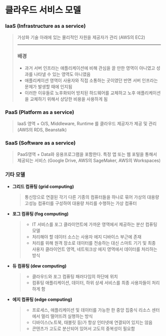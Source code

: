 # 클라우드 서비스 모델

### IaaS (Infrastructure as a service)

> 가상화 기술 아래에 있는 물리적인 자원을 제공자가 관리 (AWS의 EC2)
> 
> ---
> 
> ### 배경
> 
> - 과거 서버 인프라는 애플리케이션에 비해 관심을 끌 만한 영역이 아니였고 성과를 나타낼 수 있는 영역도 아니였음
> - 애플리케이션 영역이 사용자와 직접 소통하는 곳이였던 반면 서버 인프라는 문제가 발생할 때에 인지됨
> - 이러한 이유들로 노후화되어 방치된 하드웨어를 교체하고 노후 애플리케이션을 교체하기 위해서 상당한 비용을 사용하게 됨

### PaaS (Platform as a service)

> IaaS 영역 + O/S, Middleware, Runtime 를 클라우드 제공자가 제공 및 관리
(AWS의 RDS, Beanstalk)

### SaaS (**Software as a service)**

> PaaS영역 + Data와 응용프로그램을 포함한다. 특정 앱 또는 웹 포털을 통해서 제공되는 서비스
(Google Drive, AWS의 SageMaker, AWS의 Workspaces)

### 기타 모델
- **그리드 컴퓨팅 (grid computing)**
  > 통신망으로 연결된 각기 다른 기종의 컴퓨터들을 하나로 묶어 가상의 대용량 고성능 컴퓨터를 구성하여 대용량 처리를 수행하는 가상 컴퓨터
- **포그 컴퓨팅 (fog computing)**
  > - IT 서비스를 포그 클라이언트에 가까운 영역에서 제공하는 분산 컴퓨팅 모델
  > - 처리해야 할 데이터 소스는 사용자 에지 디바이스 부근에 존재
  > - 처리를 위해 원격 장소로 데이터를 전송하는 대신 스마트 기기 및 최종 사용자 클라이언트 영역, 네트워크상 에지 영역에서 데이터를 처리하는 방식
- **듀 컴퓨팅 (dew computing)**
  > - 클라우드와 포그 컴퓨팅 패러다임의 하단에 위치
  > - 컴퓨팅 애플리케이션, 데이터, 하위 상세 서비스를 최종 사용자들이 처리하게 함
- **에지 컴퓨팅 (edge computing)**
  > - 프로세스, 애플리케이션 및 데이터를 가능한 한 중앙 집중식 리소스 센터에서 멀리 떨어뜨려 실행하는 방식
  > - 디바이스(노트북, 태블릿 등)가 항상 인터넷에 연결되어 있지는 않음
  > - 콘텐츠가 고도로 분산되어 있어서 고도의 중복성이 필요함
